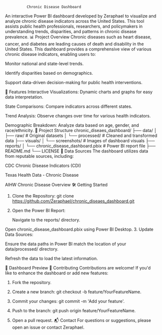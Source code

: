               Chronic Disease Dashboard
An interactive Power BI dashboard developed by Zeraphael to visualize and analyze chronic disease indicators across the United States. 
This tool assists public health professionals, researchers, and policymakers in understanding trends, disparities, and patterns in chronic disease prevalence.
📊 Project Overview
Chronic diseases such as heart disease, cancer, and diabetes are leading causes of death and disability in the United States. This dashboard provides a comprehensive view of various chronic disease indicators, enabling users to:​

Monitor national and state-level trends.

Identify disparities based on demographics.

Support data-driven decision-making for public health interventions.​

🚀 Features
Interactive Visualizations: Dynamic charts and graphs for easy data interpretation.

State Comparisons: Compare indicators across different states.

Trend Analysis: Observe changes over time for various health indicators.

Demographic Breakdown: Analyze data based on age, gender, and race/ethnicity.​
📁 Project Structure
chronic_diseaes_dashboard/
├── data/
│   ├── raw/                # Original datasets
│   └── processed/          # Cleaned and transformed data
├── visuals/
│   └── screenshots/        # Images of dashboard visuals
├── reports/
│   └── chronic_disease_dashboard.pbix  # Power BI report file
├── README.md
└── LICENSE
📂 Data Sources
The dashboard utilizes data from reputable sources, including:​

CDC Chronic Disease Indicators (CDI)

Texas Health Data - Chronic Disease

AIHW Chronic Disease Overview
🛠️ Getting Started
1. Clone the Repository:
   git clone https://github.com/Zeraphael/chronic_diseaes_dashboard.git
2. Open the Power BI Report:

   Navigate to the reports/ directory.

  Open chronic_disease_dashboard.pbix using Power BI Desktop.​
3. Update Data Sources:

Ensure the data paths in Power BI match the location of your data/processed/ directory.

Refresh the data to load the latest information.​

📸 Dashboard Preview
🤝 Contributing
Contributions are welcome! If you'd like to enhance the dashboard or add new features:​

1. Fork the repository.

2. Create a new branch: git checkout -b feature/YourFeatureName.

3. Commit your changes: git commit -m 'Add your feature'.

4. Push to the branch: git push origin feature/YourFeatureName.

5. Open a pull request.​
📬 Contact
For questions or suggestions, please open an issue or contact Zeraphael.​   
